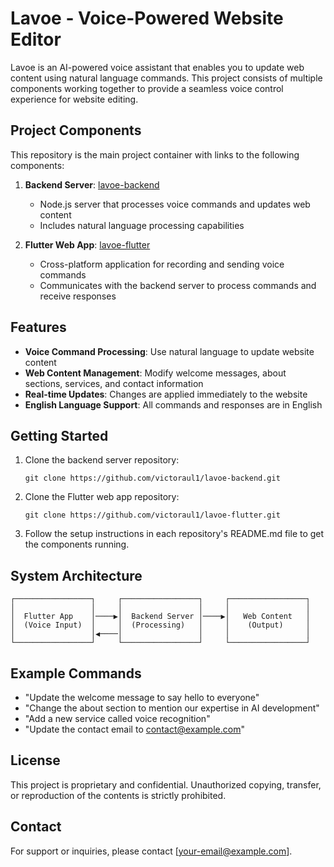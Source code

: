 # Lavoe - Voice-Powered Website Editor

Lavoe is an AI-powered voice assistant that enables you to update web content using natural language commands. This project consists of multiple components working together to provide a seamless voice control experience for website editing.

## Project Components

This repository is the main project container with links to the following components:

1. **Backend Server**: [lavoe-backend](https://github.com/victoraul1/lavoe-backend)
   - Node.js server that processes voice commands and updates web content
   - Includes natural language processing capabilities

2. **Flutter Web App**: [lavoe-flutter](https://github.com/victoraul1/lavoe-flutter)
   - Cross-platform application for recording and sending voice commands
   - Communicates with the backend server to process commands and receive responses

## Features

- **Voice Command Processing**: Use natural language to update website content
- **Web Content Management**: Modify welcome messages, about sections, services, and contact information
- **Real-time Updates**: Changes are applied immediately to the website
- **English Language Support**: All commands and responses are in English

## Getting Started

1. Clone the backend server repository:
   ```
   git clone https://github.com/victoraul1/lavoe-backend.git
   ```

2. Clone the Flutter web app repository:
   ```
   git clone https://github.com/victoraul1/lavoe-flutter.git
   ```

3. Follow the setup instructions in each repository's README.md file to get the components running.

## System Architecture

```
┌─────────────────┐     ┌─────────────────┐     ┌─────────────────┐
│                 │     │                 │     │                 │
│  Flutter App    │────▶│  Backend Server │────▶│   Web Content   │
│  (Voice Input)  │     │  (Processing)   │     │    (Output)     │
│                 │◀────│                 │     │                 │
└─────────────────┘     └─────────────────┘     └─────────────────┘
```

## Example Commands

- "Update the welcome message to say hello to everyone"
- "Change the about section to mention our expertise in AI development"
- "Add a new service called voice recognition"
- "Update the contact email to contact@example.com"

## License

This project is proprietary and confidential. Unauthorized copying, transfer, or reproduction of the contents is strictly prohibited.

## Contact

For support or inquiries, please contact [your-email@example.com]. 